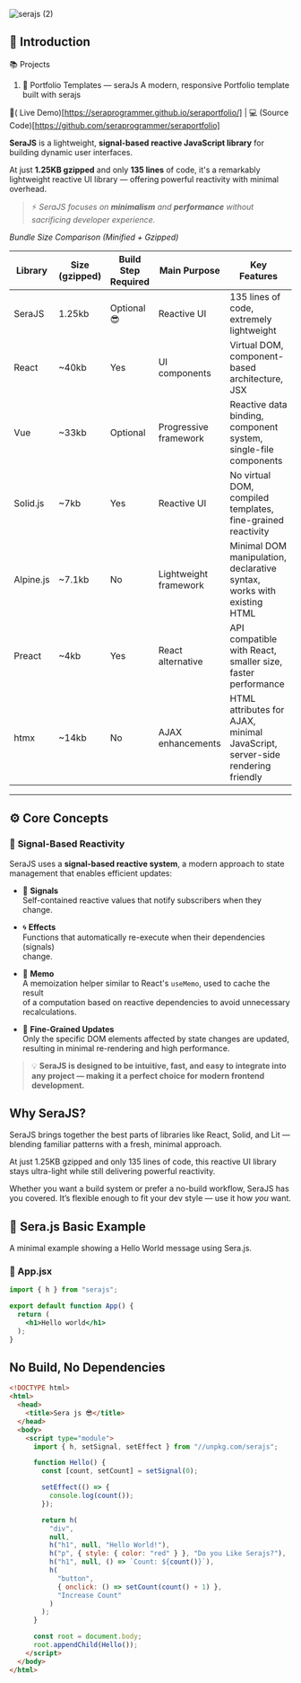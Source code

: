 
![serajs (2)](https://github.com/user-attachments/assets/7ccff260-491d-420b-8e22-4579f9bad50a)

## 📖 **Introduction**

📚 Projects
1. 🚀 Portfolio Templates —  seraJs
A modern, responsive Portfolio template built with serajs

🔗( Live Demo)[https://seraprogrammer.github.io/seraportfolio/] | 💻 (Source Code)[https://github.com/seraprogrammer/seraportfolio]

**SeraJS** is a lightweight, **signal-based reactive JavaScript library** for
building dynamic user interfaces.

At just **1.25KB gzipped** and only **135 lines** of code, it's a remarkably lightweight reactive UI library — offering powerful reactivity with minimal overhead.

> ⚡️ _SeraJS focuses on **minimalism** and **performance** without sacrificing
> developer experience._


*Bundle Size Comparison (Minified + Gzipped)*

| Library | Size (gzipped) | Build Step Required | Main Purpose | Key Features |
|---------|----------------|---------------------|-------------|--------------|
| SeraJS | 1.25kb | Optional 😎 | Reactive UI | 135 lines of code, extremely lightweight |
| React | ~40kb | Yes | UI components | Virtual DOM, component-based architecture, JSX |
| Vue | ~33kb | Optional | Progressive framework | Reactive data binding, component system, single-file components |
| Solid.js | ~7kb | Yes | Reactive UI | No virtual DOM, compiled templates, fine-grained reactivity |
| Alpine.js | ~7.1kb | No | Lightweight framework | Minimal DOM manipulation, declarative syntax, works with existing HTML |
| Preact | ~4kb | Yes | React alternative | API compatible with React, smaller size, faster performance |
| htmx | ~14kb | No | AJAX enhancements | HTML attributes for AJAX, minimal JavaScript, server-side rendering friendly |



---

## ⚙️ **Core Concepts**

### 🔄 **Signal-Based Reactivity**

SeraJS uses a **signal-based reactive system**, a modern approach to state
management that enables efficient updates:

- 🧠 **Signals**  
  Self-contained reactive values that notify subscribers when they change.

- 🌀 **Effects**  
  Functions that automatically re-execute when their dependencies (signals)  
  change.

- 🧭 **Memo**  
  A memoization helper similar to React's `useMemo`, used to cache the result  
  of a computation based on reactive dependencies to avoid unnecessary
  recalculations.

- 🔬 **Fine-Grained Updates**  
  Only the specific DOM elements affected by state changes are updated,  
  resulting in minimal re-rendering and high performance.

> 💡 **SeraJS is designed to be intuitive, fast, and easy to integrate into any
> project — making it a perfect choice for modern frontend development.**


## Why SeraJS?

SeraJS brings together the best parts of libraries like React, Solid, and Lit — blending familiar patterns with a fresh, minimal approach.

At just 1.25KB gzipped and only 135 lines of code, this reactive UI library stays ultra-light while still delivering powerful reactivity.

Whether you want a build system or prefer a no-build workflow, SeraJS has you covered. It’s flexible enough to fit your dev style — use it how *you* want.


## 🌱 **Sera.js Basic Example**

A minimal example showing a Hello World message using Sera.js.

### 📄 App.jsx

```jsx
import { h } from "serajs";

export default function App() {
  return (
    <h1>Hello world</h1>
  );
}
```

## No Build, No Dependencies

```html
<!DOCTYPE html>
<html>
  <head>
    <title>Sera js 😎</title>
  </head>
  <body>
    <script type="module">
      import { h, setSignal, setEffect } from "//unpkg.com/serajs";

      function Hello() {
        const [count, setCount] = setSignal(0);

        setEffect(() => {
          console.log(count());
        });

        return h(
          "div",
          null,
          h("h1", null, "Hello World!"),
          h("p", { style: { color: "red" } }, "Do you Like Serajs?"),
          h("h1", null, () => `Count: ${count()}`),
          h(
            "button",
            { onclick: () => setCount(count() + 1) },
            "Increase Count"
          )
        );
      }

      const root = document.body;
      root.appendChild(Hello());
    </script>
  </body>
</html>
```

